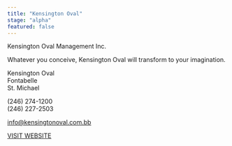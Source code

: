 ```yaml
---
title: "Kensington Oval"
stage: "alpha"
featured: false
---
```


Kensington Oval Management Inc.

Whatever you conceive, Kensington Oval will transform to your imagination.

Kensington Oval  
Fontabelle  
St. Michael

(246) 274-1200  
(246) 227-2503

info@kensingtonoval.com.bb

[VISIT WEBSITE](http://kensingtonoval.org/)
